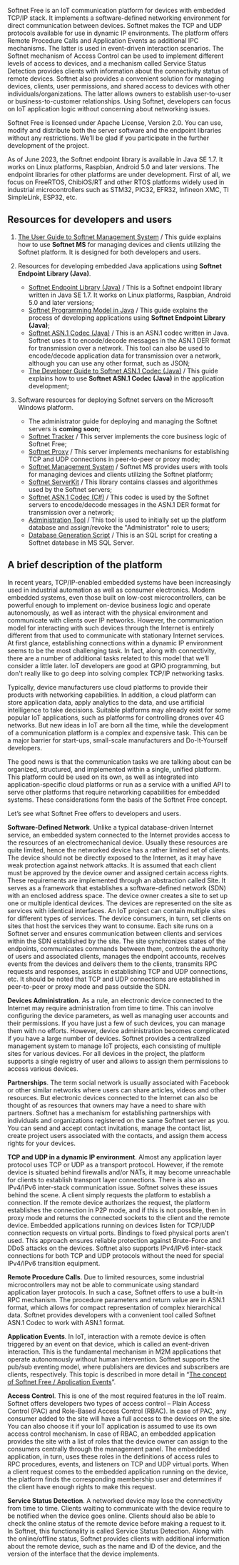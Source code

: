 Softnet Free is an IoT communication platform for devices with embedded TCP/IP stack. It implements a software-defined networking environment for direct communication between devices. Softnet makes the TCP and UDP protocols available for use in dynamic IP environments. The platform offers Remote Procedure Calls and Application Events as additional IPC mechanisms. The latter is used in event-driven interaction scenarios. The Softnet mechanism of Access Control can be used to implement different levels of access to devices, and a mechanism called Service Status Detection provides clients with information about the connectivity status of remote devices. Softnet also provides a convenient solution for managing devices, clients, user permissions, and shared access to devices with other individuals/organizations. The latter allows owners to establish user-to-user or business-to-customer relationships. Using Softnet, developers can focus on IoT application logic without concerning about networking issues.  

Softnet Free is licensed under Apache License, Version 2.0. You can use, modify and distribute both the server software and the endpoint libraries without any restrictions. We’ll be glad if you participate in the further development of the project.

As of June 2023, the Softnet endpoint library is available in Java SE 1.7. It works on Linux platforms, Raspbian, Android 5.0 and later versions. The endpoint libraries for other platforms are under development. First of all, we focus on FreeRTOS, ChibiOS/RT and other RTOS platforms widely used in industrial microcontrollers such as STM32, PIC32, EFR32, Infineon XMC, TI SimpleLink, ESP32, etc.

## Resources for developers and users

1. [The User Guide to Softnet Management System](https://softnet-free.github.io/softnet-ms/) / This guide explains how to use **Softnet MS** for managing devices and clients utilizing the Softnet platform. It is designed for both developers and users.
 
2. Resources for developing embedded Java applications using **Softnet Endpoint Library (Java)**.
    * [Softnet Endpoint Library (Java)](https://github.com/Softnet-Free/softnet-java/) / This is a Softnet endpoint library written in Java SE 1.7. It works on Linux platforms, Raspbian, Android 5.0 and later versions;
    * [Softnet Programming Model in Java](https://softnet-free.github.io/softnet-java/) / This guide explains the process of developing applications using **Softnet Endpoint Library (Java)**;
    * [Softnet ASN.1 Codec (Java)](https://github.com/softnet-free/asn1codec-java) / This is an ASN.1 codec written in Java. Softnet uses it to encode/decode messages in the ASN.1 DER format for transmission over a network. This tool can also be used to encode/decode application data for transmission over a network, although you can use any other format, such as JSON;
    * [The Developer Guide to Softnet ASN.1 Codec (Java)](https://softnet-free.github.io/asn1codec-java/) / This guide explains how to use **Softnet ASN.1 Codec (Java)** in the application development;
3. Software resources for deploying Softnet servers on the Microsoft Windows platform.
    * The administrator guide for deploying and managing the Softnet servers is **coming soon**;
    * [Softnet Tracker](https://github.com/Softnet-Free/softnet-tracker-c-sharp) / This server implements the core business logic of Softnet Free;
    * [Softnet Proxy](https://github.com/Softnet-Free/softnet-proxy-c-sharp) / This server implements mechanisms for establishing TCP and UDP connections in peer-to-peer or proxy mode;
    * [Softnet Management System](https://github.com/Softnet-Free/softnet-ms-aspnet) / Softnet MS provides users with tools for managing devices and clients utilizing the Softnet platform;
    * [Softnet ServerKit](https://github.com/Softnet-Free/serverkit-c-sharp) / This library contains classes and algorithmes used by the Softnet servers;
    * [Softnet ASN.1 Codec (C#)](https://github.com/Softnet-Free/asn1codec-c-sharp) / This codec is used by the Softnet servers to encode/decode messages in the ASN.1 DER format for transmission over a network;
    * [Administration Tool](https://github.com/Softnet-Free/admin-tool-c-sharp) / This tool is used to initially set up the platform database and assign/revoke the "Administrator" role to users;
    * [Database Generation Script](https://github.com/Softnet-Free/database-script-mssql) / This is an SQL script for creating a Softnet database in MS SQL Server.

## A brief description of the platform

In recent years, TCP/IP-enabled embedded systems have been increasingly used in industrial automation as well as consumer electronics. Modern embedded systems, even those built on low-cost microcontrollers, can be powerful enough to implement on-device business logic and operate autonomously, as well as interact with the physical environment and communicate with clients over IP networks. However, the communication model for interacting with such devices through the Internet is entirely different from that used to communicate with stationary Internet services. At first glance, establishing connections within a dynamic IP environment seems to be the most challenging task. In fact, along with connectivity, there are a number of additional tasks related to this model that we’ll consider a little later. IoT developers are good at GPIO programming, but don't really like to go deep into solving complex TCP/IP networking tasks.  

Typically, device manufacturers use cloud platforms to provide their products with networking capabilities. In addition, a cloud platform can store application data, apply analytics to the data, and use artificial intelligence to take decisions. Suitable platforms may already exist for some popular IoT applications, such as platforms for controlling drones over 4G networks. But new ideas in IoT are born all the time, while the development of a communication platform is a complex and expensive task. This can be a major barrier for start-ups, small-scale manufacturers and Do-It-Yourself developers.  

The good news is that the communication tasks we are talking about can be organized, structured, and implemented within a single, unified platform. This platform could be used on its own, as well as integrated into application-specific cloud platforms or run as a service with a unified API to serve other platforms that require networking capabilities for embedded systems. These considerations form the basis of the Softnet Free concept.  

Let’s see what Softnet Free offers to developers and users.  

**Software-Defined Network**. Unlike a typical database-driven Internet service, an embedded system connected to the Internet provides access to the resources of an electromechanical device. Usually these resources are quite limited, hence the networked device has a rather limited set of clients. The device should not be directly exposed to the Internet, as it may have weak protection against network attacks. It is assumed that each client must be approved by the device owner and assigned certain access rights. These requirements are implemented through an abstraction called Site. It serves as a framework that establishes a software-defined network (SDN) with an enclosed address space. The device owner creates a site to set up one or multiple identical devices. The devices are represented on the site as services with identical interfaces. An IoT project can contain multiple sites for different types of services. The device consumers, in turn, set clients on sites that host the services they want to consume. Each site runs on a Softnet server and ensures communication between clients and services within the SDN established by the site. The site synchronizes states of the endpoints, communicates commands between them, controls the authority of users and associated clients, manages the endpoint accounts, receives events from the devices and delivers them to the clients, transmits RPC requests and responses, assists in establishing TCP and UDP connections, etc. It should be noted that TCP and UDP connections are established in peer-to-peer or proxy mode and pass outside the SDN.  

**Devices Administration**. As a rule, an electronic device connected to the Internet may require administration from time to time. This can involve configuring the device parameters, as well as managing user accounts and their permissions. If you have just a few of such devices, you can manage them with no efforts. However, device administration becomes complicated if you have a large number of devices. Softnet provides a centralized management system to manage IoT projects, each consisting of multiple sites for various devices. For all devices in the project, the platform supports a single registry of user and allows to assign them permissions to access various devices.  

**Partnerships**. The term social network is usually associated with Facebook or other similar networks where users can share articles, videos and other resources. But electronic devices connected to the Internet can also be thought of as resources that owners may have a need to share with partners. Softnet has a mechanism for establishing partnerships with individuals and organizations registered on the same Softnet server as you. You can send and accept contact invitations, manage the contact list, create project users associated with the contacts, and assign them access rights for your devices.

**TCP and UDP in a dynamic IP environment**. Almost any application layer protocol uses TCP or UDP as a transport protocol. However, if the remote device is situated behind firewalls and/or NATs, it may become unreachable for clients to establish transport layer connections. There is also an IPv4/IPv6 inter-stack communication issue. Softnet solves these issues behind the scene. A client simply requests the platform to establish a connection. If the remote device authorizes the request, the platform establishes the connection in P2P mode, and if this is not possible, then in proxy mode and returns the connected sockets to the client and the remote device. Embedded applications running on devices listen for TCP/UDP connection requests on virtual ports. Bindings to fixed physical ports aren't used. This approach ensures reliable protection against Brute-Force and DDoS attacks on the devices. Softnet also supports IPv4/IPv6 inter-stack connections for both TCP and UDP protocols without the need for special IPv4/IPv6 transition equipment.  

**Remote Procedure Calls**. Due to limited resources, some industrial microcontrollers may not be able to communicate using standard application layer protocols. In such a case, Softnet offers to use a built-in RPC mechanism. The procedure parameters and return value are in ASN.1 format, which allows for compact representation of complex hierarchical data. Softnet provides developers with a convenient tool called Softnet ASN.1 Codec to work with ASN.1 format.  

**Application Events**. In IoT, interaction with a remote device is often triggered by an event on that device, which is called an event-driven interaction. This is the fundamental mechanism in M2M applications that operate autonomously without human intervention. Softnet supports the pub/sub eventing model, where publishers are devices and subscribers are clients, respectively. This topic is described in more detail in “[The concept of Softnet Free / Application Events](https://github.com/orgs/Softnet-Free/discussions/2/#application-events)”.  

**Access Control**. This is one of the most required features in the IoT realm. Softnet offers developers two types of access control – Plain Access Control (PAC) and Role-Based Access Control (RBAC). In case of PAC, any consumer added to the site will have a full access to the devices on the site. You can also choose it if your IoT application is assumed to use its own access control mechanism. In case of RBAC, an embedded application provides the site with a list of roles that the device owner can assign to the consumers centrally through the management panel. The embedded application, in turn, uses these roles in the definitions of access rules to RPC procedures, events, and listeners on TCP and UDP virtual ports. When a client request comes to the embedded application running on the device, the platform finds the corresponding membership user and determines if the client have enough rights to make this request.  

**Service Status Detection**. A networked device may lose the connectivity from time to time. Clients waiting to communicate with the device require to be notified when the device goes online. Clients should also be able to check the online status of the remote device before making a request to it. In Softnet, this functionality is called Service Status Detection. Along with the online/offline status, Softnet provides clients with additional information about the remote device, such as the name and ID of the device, and the version of the interface that the device implements.

<!--

**Here are some ideas to get you started:**

🙋‍♀️ A short introduction - what is your organization all about?
🌈 Contribution guidelines - how can the community get involved?
👩‍💻 Useful resources - where can the community find your docs? Is there anything else the community should know?
🍿 Fun facts - what does your team eat for breakfast?
🧙 Remember, you can do mighty things with the power of [Markdown](https://docs.github.com/github/writing-on-github/getting-started-with-writing-and-formatting-on-github/basic-writing-and-formatting-syntax)
-->
